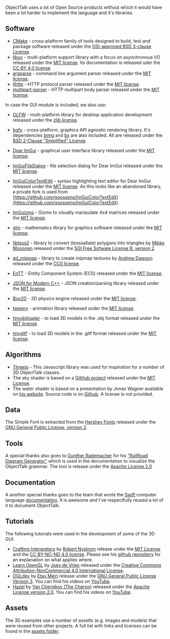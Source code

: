 ObjectTalk uses a lot of Open Source products without which it would have
been a lot harder to implement the language and it's libraries.

## Software

* [CMake](https://cmake.org) - cross-platform family of tools designed to build, test and package software
released under the [OSI-approved BSD 3-clause License](https://gitlab.kitware.com/cmake/cmake/raw/master/Copyright.txt).
* [libuv](https://libuv.org) - multi-platform support library with a focus on asynchronous I/O
released under the [MIT license](https://opensource.org/licenses/MIT). Its documentation is released uder the
[CC BY 4.0 license](https://creativecommons.org/licenses/by/4.0/)
* [argparse](https://github.com/p-ranav/argparse) - command line argument parser
released under the [MIT license](https://opensource.org/licenses/MIT).
* [llhttp](https://llhttp.org) - HTTP protocol parser
released under the [MIT license](https://opensource.org/licenses/MIT).
* [multipart-parser](https://github.com/francoiscolas/multipart-parser) - HTTP multipart body parser
released under the [MIT license](https://opensource.org/licenses/MIT).

In case the GUI module is included, we also use:

* [GLFW](https://www.glfw.org) - multi-platform library for desktop application development
released under the [zlib license](https://opensource.org/licenses/Zlib).
* [bgfx](https://github.com/bkaradzic/bgfx) - cross-platform, graphics API agnostic rendering library. It's dependencies [bimg](https://github.com/bkaradzic/bimg) and [bx](https://github.com/bkaradzic/bx) are also included.
All are released under the [BSD 2-Clause "Simplified" License](https://opensource.org/licenses/BSD-2-Clause)
* [Dear ImGui](https://github.com/ocornut/imgui) - graphical user interface library
released under the [MIT license](https://opensource.org/licenses/MIT).
* [ImGuiFileDialog](https://github.com/aiekick/ImGuiFileDialog) - file selection dialog for Dear ImGui
released under the [MIT license](https://opensource.org/licenses/MIT).
* [ImGuiColorTextEdit](https://github.com/BalazsJako/ImGuiColorTextEdit) - syntax highlighting text editor for Dear ImGui
released under the [MIT license](https://opensource.org/licenses/MIT). As this looks like an abandoned library,
a private fork is used from [https://github.com/goossens/ImGuiColorTextEdit](https://github.com/goossens/ImGuiColorTextEdit).
* [ImGuizmo](https://github.com/CedricGuillemet/ImGuizmo) - Gizmo to visually manipulate 4x4 matrices
released under the [MIT license](https://opensource.org/licenses/MIT).
* [glm](https://github.com/g-truc/glm) - mathematics library for graphics software
released under the [MIT license](https://opensource.org/licenses/MIT).
* [libtess2](https://github.com/memononen/libtess2) - library to convert (tesssallate) polygons into triangles
by [Mikko Mononen](https://github.com/memononen)
released under the [SGI Free Sofware License B, version 2](https://directory.fsf.org/wiki/License:SGI-B-2.0)
* [ad_mipmap](https://github.com/Vavassor/ad_mipmap) - library to create mipmap textures
by [Andrew Dawson](https://vavassor.github.io)
released under the [CC0 license](https://creativecommons.org/publicdomain/zero/1.0/).

* [EnTT](https://github.com/skypjack/entt) - Entity Component System (ECS)
released under the [MIT license](https://opensource.org/licenses/MIT).
* [JSON for Modern C++](https://github.com/nlohmann/json) - JSON creation/parsing library
released under the [MIT license](https://opensource.org/licenses/MIT).
* [Box2D](https://box2d.org) - 2D physics engine
released under the [MIT license](https://opensource.org/licenses/MIT).
* [tweeny](https://github.com/mobius3/tweeny) - animation library
released under the [MIT license](https://opensource.org/licenses/MIT).
* [tinyobjloader](https://github.com/tinyobjloader/tinyobjloader) - to load 3D models in the .obj format
released under the [MIT license](https://opensource.org/licenses/MIT).
* [tinygltf](https://github.com/syoyo/tinygltf) - to load 3D models in the .gltf format
released under the [MIT license](https://opensource.org/licenses/MIT).

## Algorithms

* [Threejs](https://threejs.org) - This Javascript library was used for inspiration for a number of 3D ObjectTalk classes.
* The sky shader is based on a [GitHub project](https://github.com/shff/opengl_sky)
released under the [MIT License](https://opensource.org/licenses/MIT).
* The water shader is based on a presentation by Jonas Wagner available on
[his website](https://29a.ch/slides/2012/webglwater/).
Source code is on [Github](https://github.com/jwagner/terrain). A license is not provided.

## Data

The Simple Font is extracted from the [Hershey Fonts](https://github.com/kamalmostafa/hershey-fonts)
released under the [GNU General Public License, version 2](https://www.gnu.org/licenses/old-licenses/gpl-2.0.en.html).

## Tools

A special thanks also goes to [Gunther Rademacher](https://github.com/GuntherRademacher) for his
["RailRoad Diagram Generator"](https://www.bottlecaps.de/rr/ui)
which is used in the documentation to visualize the ObjectTalk grammar. The tool is release under the
[Apache License 2.0](http://www.apache.org/licenses/LICENSE-2.0)

## Documentation

A another special thanks goes to the team that wrote the [Swift](https://swift.org) computer language
[documentation](https://swift.org/documentation/). It is awesome and I've respectfully reused a lot of it to document ObjectTalk.

## Tutorials

The following tutorials were used in the development of some of the 3D GUI:

* [Crafting Interpreters](https://www.craftinginterpreters.com) by [Robert Nystrom](http://journal.stuffwithstuff.com)
release under the [MIT License](https://opensource.org/licenses/MIT)
and the [CC BY-NC-ND 4.0 license](https://creativecommons.org/licenses/by-nc-nd/4.0/).
Please see his [github repository](https://github.com/munificent/craftinginterpreters/blob/master/LICENSE) for an explanation on
what applies where.
* [Learn OpenGL](https://learnopengl.com) by [Joey de Vries](http://joeydevries.com/#home) released under the [Creative Commons Attribution-NonCommercial 4.0 International License](https://creativecommons.org/licenses/by-nc/4.0/legalcode).
* [OGLdev](https://ogldev.org/index.html) by [Etay Meiri](https://ogldev.org/contact.html)
release under the [GNU General Public License Version 3](https://www.gnu.org/licenses/gpl-3.0.txt).
You can find his videos on [YouTube](https://www.youtube.com/channel/UC7Z1FTCdSln_qFKK95AWplw).
* [Hazel](https://github.com/TheCherno/Hazel) by [Yan Chernikov (The Cherno)](https://www.youtube.com/@TheCherno/about)
released under the [Apache License version 2.0](http://www.apache.org/licenses/LICENSE-2.0).
You can find his videos on [YouTube](https://www.youtube.com/@TheCherno).

## Assets

The 3D examples use a number of assetts (e.g. images and models) that were reused from other projects.
A full list with links and licenses can be found in the [assets folder](examples/3d/assets/README.md).
